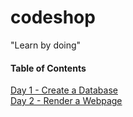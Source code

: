 # codeshop

"Learn by doing"

#### Table of Contents
[Day 1 - Create a Database](day1.md)<br>
[Day 2 - Render a Webpage](day2.md)
